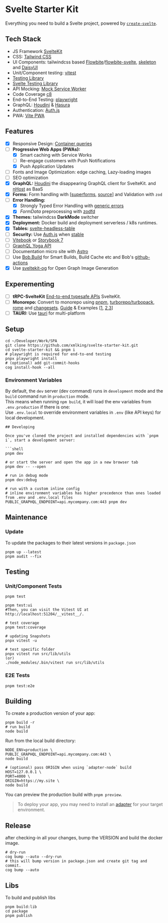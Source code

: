 # Svelte Starter Kit

Everything you need to build a Svelte project, powered
by [`create-svelte`](https://github.com/sveltejs/kit/tree/master/packages/create-svelte).

## Tech Stack

- JS Framework [SvelteKit](https://kit.svelte.dev/)
- CSS: [Tailwind CSS](https://tailwindcss.com/)
- UI Components: tailwindcss based [Flowbite](https://flowbite.com/)/[flowbite-svelte](https://flowbite-svelte.com/), [skeleton](https://www.skeleton.dev/) and [DaisyUI](https://daisyui.com/)
- Unit/Component testing: [vitest](https://vitest.dev/)
- [Testing Library](https://testing-library.com/)
- [Svelte Testing Library](https://github.com/testing-library/svelte-testing-library)
- API Mocking: [Mock Service Worker](https://mswjs.io/)
- Code Coverage [c8](https://c8.io/)
- End-to-End Testing: [playwright](https://playwright.dev/)
- GraphQL: [Houdini](https://www.houdinigraphql.com/) & [Hasura](https://hasura.io/)
- Authentication: [Auth.js](https://authjs.dev/)
- PWA: [Vite PWA](https://vite-pwa-org.netlify.app/frameworks/sveltekit.html)

## Features

- [x] Responsive Design: [Container queries](https://www.smashingmagazine.com/2021/05/complete-guide-css-container-queries/)
- [ ] **Progressive Web Apps (PWAs):**
  - [x] Smart caching with Service Works
  - [ ] Re-engage customers with Push Notifications
  - [x] Push Application Updates
- [ ] Fonts and Image Optimization: edge caching, Lazy-loading images
- [ ] SEO optimization
- [x] **GraphQL:** [Houdini](https://www.houdinigraphql.com/) the disappearing GraphQL client for SvelteKit. and [nHost](https://nhost.io/) as BaaS
- [x] **Forms:** Form handling with [[superforms](https://superforms.vercel.app/), [source](https://github.com/ciscoheat/sveltekit-superforms)] and Validation with `zod`
- [ ] **Error Handling:**
  - [x] Strongly Typed Error Handling with [generic errors](./src/lib/errors#readme)
  - [x] _FormData_ preprocessing with [zodfd](./src/lib/zodfd#readme)
- [x] **Themes:** tailwindcss **DarkMode** switcher
- [x] **Deployment:** Docker build and deployment serverless / k8s runtimes.
- [x] **Tables:** [svelte-headless-table](https://svelte-headless-table.bryanmylee.com/docs/getting-started/overview#what-is-a-headless-ui-library)
- [ ] **Security:** Use [Auth.js](https://authjs.dev/) when [stable](https://vercel.com/blog/announcing-sveltekit-auth)
- [ ] [Vitebook](https://vitebook.dev/introduction/what-is-vitebook.html) or [Storybook 7](https://github.com/storybookjs/storybook/blob/next/code/frameworks/sveltekit/README.md)
- [ ] [GraphQL Yoga API](https://github.com/dotansimha/graphql-yoga/blob/main/examples/sveltekit/src/routes/api/graphql/%2Bserver.ts)
- [ ] Documentation micro site with [Astro](https://github.com/PuruVJ/neodrag/tree/main/docs)
- [ ] Use [Bob.Build](https://bob.build/) for Smart Builds, Build Cache etc and Bob's [github-actions](https://bob.build/docs/ci-recipes/github-actions/)
- [x] Use [sveltekit-og](https://github.com/etherCorps/sveltekit-og) for Open Graph Image Generation

## Experementing

- [ ] **tRPC-SvelteKit** [End-to-end typesafe APIs](https://icflorescu.github.io/trpc-sveltekit) SvelteKit.
- [ ] **Monorepo:** Convert to monorepo using [pnpm](https://pnpm.io/), [turborepo/turbopack](https://turbo.build/), [rome](https://rome.tools/) and [changesets](https://github.com/changesets/changesets). [Guide](https://nhost.io/blog/how-we-configured-pnpm-and-turborepo-for-our-monorepo) & Examples [[1](https://github.com/vercel/turbo/tree/main/examples/with-svelte), [2](https://github.com/oneezy/monorepo),[3](https://github.com/orefalo/sveltekit-monorepo)]
- [ ] **TAURI:** Use [tauri](https://tauri.app/) for multi-platform

## Setup

```shell
cd ~/Developer/Work/SPA
git clone https://github.com/xmlking/svelte-starter-kit.git
cd svelte-starter-kit && pnpm i
# playwright is required for end-to-end testing
pnpx playwright install
# (optional) add git-commit-hooks
cog install-hook --all
```

### Environment Variables

By default, the `dev` server (dev command) runs in `development` mode and the `build` command run in `production`
mode.  
This means when running `npm build`, it will load the env variables from `.env.production` if there is one:  
Use `.env.local` to override environment variables in `.env` (like API keys) for local development.

````shell
## Developing

Once you've cloned the project and installed dependencies with `pnpm i`, start a development server:

```shell
pnpm dev

# or start the server and open the app in a new browser tab
pnpm dev -- --open

# run in debug mode
pnpm dev:debug

# run with a custom inline config
# inline environment variables has higher precedence than ones loaded from .env and .env.local files
PUBLIC_GRAPHQL_ENDPOINT=api.mycompany.com:443 pnpm dev
````

## Maintenance

### Update

To update the packages to their latest versions in `package.json`

```shell
pnpm up --latest
pnpm audit --fix
```

## Testing

### Unit/Component Tests

```shell
pnpm test

pnpm test:ui
#Then, you can visit the Vitest UI at http://localhost:51204/__vitest__/.

# test coverage
pnpm test:coverage

# updating Snapshots
pnpx vitest -u

# test specific folder
pnpx vitest run src/lib/utils
(or)
./node_modules/.bin/vitest run src/lib/utils
```

### E2E Tests

```shell
pnpm test:e2e
```

## Building

To create a production version of your app:

```shell
pnpm build -r
# run build
node build
```

Run from the local build directory:

```shell
NODE_ENV=production \
PUBLIC_GRAPHQL_ENDPOINT=api.mycompany.com:443 \
node build

# (optional) pass ORIGIN when using `adapter-node` build
HOST=127.0.0.1 \
PORT=4000 \
ORIGIN=https://my.site \
node build
```

You can preview the production build with `pnpm preview`.

> To deploy your app, you may need to install an [adapter](https://kit.svelte.dev/docs/adapters) for your target
> environment.

## Release

after checking-in all your changes, bump the VERSION and build the docker image.

```shell
# dry-run
cog bump --auto --dry-run
# this will bump version in package.json and create git tag and commit.
cog bump --auto
```

## Libs

To build and publish libs

```shell
pnpm build:lib
cd package
pnpm publish
```
